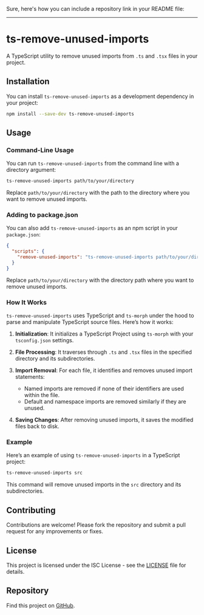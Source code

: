 Sure, here's how you can include a repository link in your README file:

---

# ts-remove-unused-imports

A TypeScript utility to remove unused imports from `.ts` and `.tsx` files in your project.

## Installation

You can install `ts-remove-unused-imports` as a development dependency in your project:

```bash
npm install --save-dev ts-remove-unused-imports
```

## Usage

### Command-Line Usage

You can run `ts-remove-unused-imports` from the command line with a directory argument:

```bash
ts-remove-unused-imports path/to/your/directory
```

Replace `path/to/your/directory` with the path to the directory where you want to remove unused imports.

### Adding to package.json

You can also add `ts-remove-unused-imports` as an npm script in your `package.json`:

```json
{
  "scripts": {
    "remove-unused-imports": "ts-remove-unused-imports path/to/your/directory"
  }
}
```

Replace `path/to/your/directory` with the directory path where you want to remove unused imports.

### How It Works

`ts-remove-unused-imports` uses TypeScript and `ts-morph` under the hood to parse and manipulate TypeScript source files. Here’s how it works:

1. **Initialization**: It initializes a TypeScript Project using `ts-morph` with your `tsconfig.json` settings.

2. **File Processing**: It traverses through `.ts` and `.tsx` files in the specified directory and its subdirectories.

3. **Import Removal**: For each file, it identifies and removes unused import statements:

   - Named imports are removed if none of their identifiers are used within the file.
   - Default and namespace imports are removed similarly if they are unused.

4. **Saving Changes**: After removing unused imports, it saves the modified files back to disk.

### Example

Here’s an example of using `ts-remove-unused-imports` in a TypeScript project:

```bash
ts-remove-unused-imports src
```

This command will remove unused imports in the `src` directory and its subdirectories.

## Contributing

Contributions are welcome! Please fork the repository and submit a pull request for any improvements or fixes.

## License

This project is licensed under the ISC License - see the [LICENSE](LICENSE) file for details.

## Repository

Find this project on [GitHub](https://github.com/your-username/ts-remove-unused-imports).
